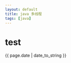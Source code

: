 ```yaml
---
layout: default
title: java 多线程
tags: [java]
---
```


# test

<p>{{ page.date | date_to_string }}</p>